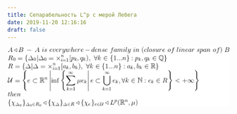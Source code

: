```yaml
---
title: Сепарабельность L^p с мерой Лебега
date: 2019-11-20 12:16:16
draft: false
---
```


![](/img/vk/BuV7hN8oUDQ.jpg)
